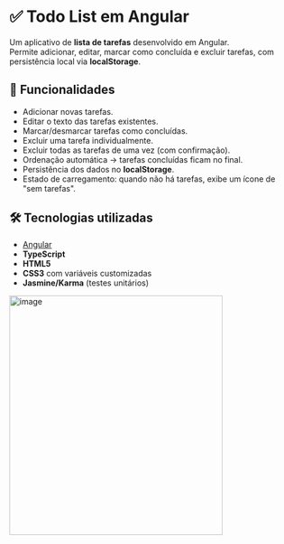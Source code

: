 # ✅ Todo List em Angular

Um aplicativo de **lista de tarefas** desenvolvido em Angular.  
Permite adicionar, editar, marcar como concluída e excluir tarefas, com persistência local via **localStorage**.

## 🚀 Funcionalidades
- Adicionar novas tarefas.
- Editar o texto das tarefas existentes.
- Marcar/desmarcar tarefas como concluídas.
- Excluir uma tarefa individualmente.
- Excluir todas as tarefas de uma vez (com confirmação).
- Ordenação automática → tarefas concluídas ficam no final.
- Persistência dos dados no **localStorage**.
- Estado de carregamento: quando não há tarefas, exibe um ícone de "sem tarefas".

## 🛠️ Tecnologias utilizadas
- [Angular](https://angular.io/)
- **TypeScript**
- **HTML5**
- **CSS3** com variáveis customizadas
- **Jasmine/Karma** (testes unitários)

<img width="378" height="424" alt="image" src="https://github.com/user-attachments/assets/c2f266c4-9189-4ea8-990c-a9b3c2f5642d" />

